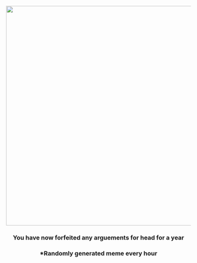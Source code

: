 <p align="center">
        <img src="https://i.redd.it/64uglit6hi2a1.jpg" width="600" height="600">
        </p>
        <h3 align="center">You have now forfeited any arguements for head for a year</h3>
        <h3 align="center">*Randomly generated meme every hour</h3>
    